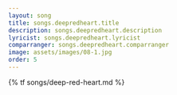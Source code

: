 ```yaml
---
layout: song
title: songs.deepredheart.title
description: songs.deepredheart.description
lyricist: songs.deepredheart.lyricist
comparranger: songs.deepredheart.comparranger
image: assets/images/08-1.jpg
order: 5
---
```


{% tf songs/deep-red-heart.md %}

